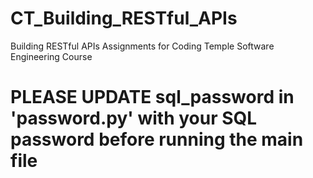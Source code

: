 # CT_Building_RESTful_APIs
Building RESTful APIs Assignments for Coding Temple Software Engineering Course

# PLEASE UPDATE sql_password in 'password.py' with your SQL password before running the main file